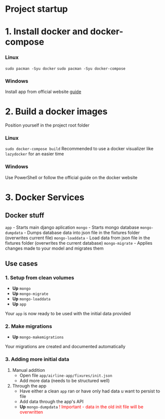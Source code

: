 # Project startup
# 1. Install docker and docker-compose
### Linux
`sudo pacman -Syu docker`
`sudo pacman -Syu docker-compose`
### Windows 
Install app from official website <a href="https://docs.docker.com/desktop/install/windows-install/">guide</a>

# 2. Build a docker images
Position yourself in the project root folder
### Linux
`sudo docker-compose build`
Recommended to use a docker visualizer like `lazydocker` for an easier time
### Windows
Use PowerShell or follow the official guide on the docker website

# 3. Docker Services
## Docker stuff
`app` - Starts main django aplication
`mongo` - Starts mongo database
`mongo-dumpdata` - Dumps database data into json file in the fixtures folder (overwrites current file)
`mongo-loaddata` - Load data from json file in the fixtures folder (overwrites the current database)
`mongo-migrate` - Applies changes made to your model and migrates them


## Use cases
### 1. Setup from clean volumes
- **Up** `mongo` 
-  **Up** `mongo-migrate`
-  **Up** `mongo-loaddata`
-  **Up** `app`

Your `app` is now ready to be used with the initial data provided

### 2.  Make migrations
* **Up** `mongo-makemigrations`
 
Your migrations are created and documented automatically
### 3. Adding more initial data
1. Manual addition
	- Open file  `app/airline-app/fixures/init.json`
	- Add more data (needs to be structured well)
2. Through the app
	- Have either a clean `app` ran or have only had data u want to persist to file
	- Add data through the app's API
	- **Up** `mongo-dumpdata` <span style="color:red">! Important - data in the old init file will be overwritten</span>